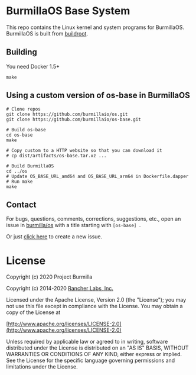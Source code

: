 # BurmillaOS Base System

This repo contains the Linux kernel and system programs for BurmillaOS.  BurmillaOS is built from [buildroot](https://buildroot.org/).

## Building

You need Docker 1.5+

    make

## Using a custom version of os-base in BurmillaOS

```
# Clone repos
git clone https://github.com/burmillaio/os.git
git clone https://github.com/burmillaio/os-base.git

# Build os-base
cd os-base
make

# Copy custom to a HTTP website so that you can download it
# cp dist/artifacts/os-base.tar.xz ...

# Build BurmillaOS
cd ../os
# Update OS_BASE_URL_amd64 and OS_BASE_URL_arm64 in Dockerfile.dapper
# Run make
make
```
## Contact
For bugs, questions, comments, corrections, suggestions, etc., open an issue in
 [burmilla/os](//github.com/burmilla/os/issues) with a title starting with `[os-base] `.

Or just [click here](//github.com/burmilla/os/issues/new?title=%5Bos-base%5D%20) to create a new issue.


# License
Copyright (c) 2020 Project Burmilla

Copyright (c) 2014-2020 [Rancher Labs, Inc.](http://rancher.com)

Licensed under the Apache License, Version 2.0 (the "License");
you may not use this file except in compliance with the License.
You may obtain a copy of the License at

[http://www.apache.org/licenses/LICENSE-2.0](http://www.apache.org/licenses/LICENSE-2.0)

Unless required by applicable law or agreed to in writing, software
distributed under the License is distributed on an "AS IS" BASIS,
WITHOUT WARRANTIES OR CONDITIONS OF ANY KIND, either express or implied.
See the License for the specific language governing permissions and
limitations under the License.


